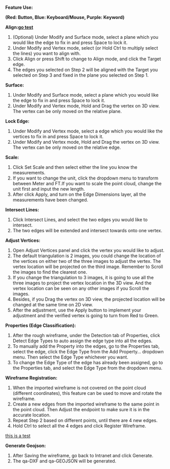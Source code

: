 **Feature Use:**

**\(Red: Button, Blue: Keyboard/Mouse, Purple: Keyword\)**

**Align:[go test](#test)**

1. \(Optional\) Under Modify and Surface mode, select a plane which you would like the edge to fix in and press Space to lock it.
2. Under Modify and Vertex mode, select \(or Hold Ctrl to multiply select the lines\) you want to align with.
3. Click Align or press Shift to change to Align mode, and click the Target edge.
4. The edges you selected on Step 2 will be aligned with the Target you selected on Step 3 and fixed in the plane you selected on Step 1.

**Surface:**

1. Under Modify and Surface mode, select a plane which you would like the edge to fix in and press Space to lock it.
2. Under Modify and Vertex mode, Hold and Drag the vertex on 3D view. The vertex can be only moved on the relative plane.

**Lock Edge:**

1. Under Modify and Vertex mode, select a edge which you would like the vertices to fix in and press Space to lock it.
2. Under Modify and Vertex mode, Hold and Drag the vertex on 3D view. The vertex can be only moved on the relative edge.

**Scale:**

1. Click Set Scale and then select either the line you know the measurements.
2. If you want to change the unit, click the dropdown menu to transform between Meter and FT.If you want to scale the point cloud, change the unit first and input the new length.
3. After click Apply, and turn on the Edge Dimensions layer, all the measurements have been changed.

**Intersect Lines:**

1. Click Intersect Lines, and select the two edges you would like to intersect.
2. The two edges will be extended and intersect towards onto one vertex.

**Adjust Vertices:**

1. Open Adjust Vertices panel and click the vertex you would like to adjust.
2. The default triangulation is 2 images, you could change the location of the vertices on either two of the three images to adjust the vertex. The vertex location will be projected on the third image. Remember to Scroll the images to find the clearest one.
3. If you change the triangulation to 3 images, it is going to use all the three images to project the vertex location in the 3D view. And the vertex location can be seen on any other images if you Scroll the images.
4. Besides, if you Drag the vertex on 3D view, the projected location will be changed at the same time on 2D view.
5. After the adjustment, use the Apply button to implement your adjustment and the verified vertex is going to turn from Red to Green.

**Properties \(Edge Classification\):**

1. After the rough wireframe, under the Detection tab of Properties, click Detect Edge Types to auto assign the edge type into all the edges.
2. To manually add the Property into the edges, go to the Properties tab, select the edge, click the Edge Type from the Add Property… dropdown menu. Then select the Edge Type whichever you want.
3. To change the Edge Type of the edge has already been assigned, go to the Properties tab, and select the Edge Type from the dropdown menu.

**Wireframe Registration:**

1. When the imported wireframe is not covered on the point cloud \(different coordinates\), this feature can be used to move and rotate the wireframe.
2. Create a new edges from the imported wireframe to the same point in the point cloud. Then Adjust the endpoint to make sure it is in the accurate location.
3. Repeat Step 2 based on different points, until there are 4 new edges.
4. Hold Ctrl to select all the 4 edges and click Register Wireframe.

[this is a test](#test)

**Generate Geojson:**

1. After Saving the wireframe, go back to Intranet and click Generate.
2. The qa-DXF and qa-GEOJSON will be generated.



